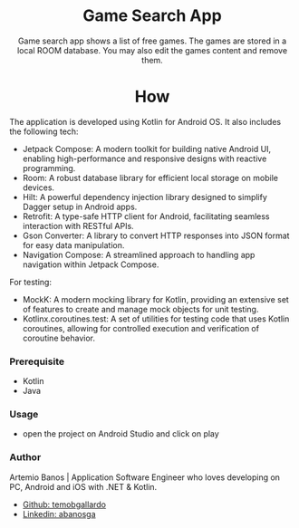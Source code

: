 <h1 align="center">Game Search App</h1>

<p align="center">
  Game search app shows a list of free games. The games are stored in a local ROOM database. You may also edit the games content and remove them.
</p>

<h1 align="center">How</h1>
The application is developed using Kotlin for Android OS. It also includes the following tech:

- Jetpack Compose: A modern toolkit for building native Android UI, enabling high-performance and responsive designs with reactive programming.
- Room: A robust database library for efficient local storage on mobile devices.
- Hilt: A powerful dependency injection library designed to simplify Dagger setup in Android apps.
- Retrofit: A type-safe HTTP client for Android, facilitating seamless interaction with RESTful APIs.
- Gson Converter: A library to convert HTTP responses into JSON format for easy data manipulation.
- Navigation Compose: A streamlined approach to handling app navigation within Jetpack Compose.

For testing:
- MockK: A modern mocking library for Kotlin, providing an extensive set of features to create and manage mock objects for unit testing.
- Kotlinx.coroutines.test: A set of utilities for testing code that uses Kotlin coroutines, allowing for controlled execution and verification of coroutine behavior.

### Prerequisite
- Kotlin
- Java

### Usage
- open the project on Android Studio and click on play 

### Author
Artemio Banos | Application Software Engineer who loves developing on PC, Android and iOS with .NET & Kotlin.
-  [Github: temobgallardo](https://github.com/temobgallardo/) 
-  [Linkedin: abanosga](https://www.linkedin.com/in/abanosga/)

<br/>  
